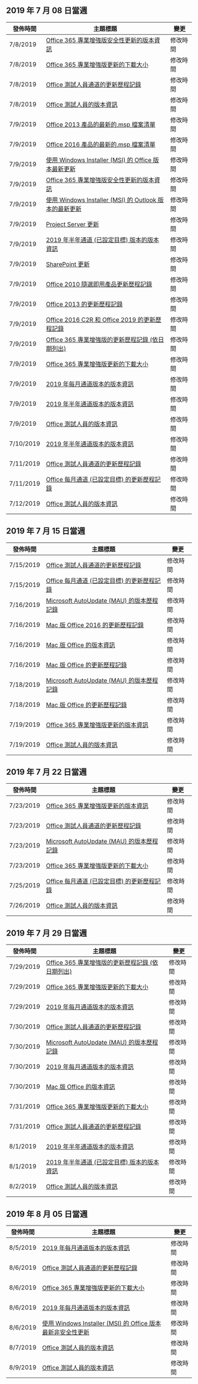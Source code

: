<!-- This file is generated automatically each week. Changes made to this file will be overwritten.-->




## <a name="week-of-july-08-2019"></a>2019 年 7 月 08 日當週


| 發佈時間 |主題標題 | 變更 |
|------|------------|--------|
| 7/8/2019 | [Office 365 專業增強版安全性更新的版本資訊](/OfficeUpdates/office365-proplus-security-updates) | 修改時間 |
| 7/8/2019 | [Office 365 專業增強版更新的下載大小](/OfficeUpdates/download-sizes-office365-proplus-updates) | 修改時間 |
| 7/8/2019 | [Office 測試人員通道的更新歷程記錄](/OfficeUpdates/update-history-office-insider) | 修改時間 |
| 7/8/2019 | [Office 測試人員的版本資訊](/OfficeUpdates/release-notes-office-insider) | 修改時間 |
| 7/9/2019 | [Office 2013 產品的最新的.msp 檔案清單](/OfficeUpdates/msp-files-office-2013) | 修改時間 |
| 7/9/2019 | [Office 2016 產品的最新的.msp 檔案清單](/OfficeUpdates/msp-files-office-2016) | 修改時間 |
| 7/9/2019 | [使用 Windows Installer (MSI) 的 Office 版本最新更新](/OfficeUpdates/office-updates-msi) | 修改時間 |
| 7/9/2019 | [Office 365 專業增強版安全性更新的版本資訊](/OfficeUpdates/office365-proplus-security-updates) | 修改時間 |
| 7/9/2019 | [使用 Windows Installer (MSI) 的 Outlook 版本的最新更新](/OfficeUpdates/outlook-updates-msi) | 修改時間 |
| 7/9/2019 | [Project Server 更新](/OfficeUpdates/project-server-updates) | 修改時間 |
| 7/9/2019 | [2019 年半年通道 (已設定目標) 版本的版本資訊](/OfficeUpdates/semi-annual-channel-targeted-2019) | 修改時間 |
| 7/9/2019 | [SharePoint 更新](/OfficeUpdates/sharepoint-updates) | 修改時間 |
| 7/9/2019 | [Office 2010 隨選即用產品更新歷程記錄](/OfficeUpdates/update-history-office-2010-click-to-run) | 修改時間 |
| 7/9/2019 | [Office 2013 的更新歷程記錄](/OfficeUpdates/update-history-office-2013) | 修改時間 |
| 7/9/2019 | [Office 2016 C2R 和 Office 2019 的更新歷程記錄](/OfficeUpdates/update-history-office-2019) | 修改時間 |
| 7/9/2019 | [Office 365 專業增強版的更新歷程記錄 (依日期列出)](/OfficeUpdates/update-history-office365-proplus-by-date) | 修改時間 |
| 7/9/2019 | [Office 365 專業增強版更新的下載大小](/OfficeUpdates/download-sizes-office365-proplus-updates) | 修改時間 |
| 7/9/2019 | [2019 年每月通道版本的版本資訊](/OfficeUpdates/monthly-channel-2019) | 修改時間 |
| 7/9/2019 | [2019 年半年通道版本的版本資訊](/OfficeUpdates/semi-annual-channel-2019) | 修改時間 |
| 7/9/2019 | [Office 測試人員的版本資訊](/OfficeUpdates/release-notes-office-insider) | 修改時間 |
| 7/10/2019 | [2019 年半年通道版本的版本資訊](/OfficeUpdates/semi-annual-channel-2019) | 修改時間 |
| 7/11/2019 | [Office 測試人員通道的更新歷程記錄](/OfficeUpdates/update-history-office-insider) | 修改時間 |
| 7/11/2019 | [Office 每月通道 (已設定目標) 的更新歷程記錄](/OfficeUpdates/update-history-monthly-channel-targeted) | 修改時間 |
| 7/12/2019 | [Office 測試人員的版本資訊](/OfficeUpdates/release-notes-office-insider) | 修改時間 |


## <a name="week-of-july-15-2019"></a>2019 年 7 月 15 日當週


| 發佈時間 |主題標題 | 變更 |
|------|------------|--------|
| 7/15/2019 | [Office 測試人員通道的更新歷程記錄](/OfficeUpdates/update-history-office-insider) | 修改時間 |
| 7/15/2019 | [Office 每月通道 (已設定目標) 的更新歷程記錄](/OfficeUpdates/update-history-monthly-channel-targeted) | 修改時間 |
| 7/16/2019 | [Microsoft AutoUpdate (MAU) 的版本歷程記錄](/OfficeUpdates/release-history-microsoft-autoupdate) | 修改時間 |
| 7/16/2019 | [Mac 版 Office 2016 的更新歷程記錄](/OfficeUpdates/release-notes-office-2016-mac) | 修改時間 |
| 7/16/2019 | [Mac 版 Office 的版本資訊](/OfficeUpdates/release-notes-office-for-mac) | 修改時間 |
| 7/16/2019 | [Mac 版 Office 的更新歷程記錄](/OfficeUpdates/update-history-office-for-mac) | 修改時間 |
| 7/18/2019 | [Microsoft AutoUpdate (MAU) 的版本歷程記錄](/OfficeUpdates/release-history-microsoft-autoupdate) | 修改時間 |
| 7/18/2019 | [Mac 版 Office 的更新歷程記錄](/OfficeUpdates/update-history-office-for-mac) | 修改時間 |
| 7/19/2019 | [Office 365 專業增強版更新的版本資訊](/OfficeUpdates/release-notes-office365-proplus) | 修改時間 |
| 7/19/2019 | [Office 測試人員的版本資訊](/OfficeUpdates/release-notes-office-insider) | 修改時間 |


## <a name="week-of-july-22-2019"></a>2019 年 7 月 22 日當週


| 發佈時間 |主題標題 | 變更 |
|------|------------|--------|
| 7/23/2019 | [Office 365 專業增強版更新的版本資訊](/OfficeUpdates/release-notes-office365-proplus) | 修改時間 |
| 7/23/2019 | [Office 測試人員通道的更新歷程記錄](/OfficeUpdates/update-history-office-insider) | 修改時間 |
| 7/23/2019 | [Microsoft AutoUpdate (MAU) 的版本歷程記錄](/OfficeUpdates/release-history-microsoft-autoupdate) | 修改時間 |
| 7/23/2019 | [Office 365 專業增強版更新的下載大小](/OfficeUpdates/download-sizes-office365-proplus-updates) | 修改時間 |
| 7/25/2019 | [Office 每月通道 (已設定目標) 的更新歷程記錄](/OfficeUpdates/update-history-monthly-channel-targeted) | 修改時間 |
| 7/26/2019 | [Office 測試人員的版本資訊](/OfficeUpdates/release-notes-office-insider) | 修改時間 |


## <a name="week-of-july-29-2019"></a>2019 年 7 月 29 日當週


| 發佈時間 |主題標題 | 變更 |
|------|------------|--------|
| 7/29/2019 | [Office 365 專業增強版的更新歷程記錄 (依日期列出)](/OfficeUpdates/update-history-office365-proplus-by-date) | 修改時間 |
| 7/29/2019 | [Office 365 專業增強版更新的下載大小](/OfficeUpdates/download-sizes-office365-proplus-updates) | 修改時間 |
| 7/29/2019 | [2019 年每月通道版本的版本資訊](/OfficeUpdates/monthly-channel-2019) | 修改時間 |
| 7/30/2019 | [Office 測試人員通道的更新歷程記錄](/OfficeUpdates/update-history-office-insider) | 修改時間 |
| 7/30/2019 | [Microsoft AutoUpdate (MAU) 的版本歷程記錄](/OfficeUpdates/release-history-microsoft-autoupdate) | 修改時間 |
| 7/30/2019 | [2019 年每月通道版本的版本資訊](/OfficeUpdates/monthly-channel-2019) | 修改時間 |
| 7/30/2019 | [Mac 版 Office 的版本資訊](/OfficeUpdates/release-notes-office-for-mac) | 修改時間 |
| 7/31/2019 | [Office 365 專業增強版更新的下載大小](/OfficeUpdates/download-sizes-office365-proplus-updates) | 修改時間 |
| 7/31/2019 | [Office 測試人員通道的更新歷程記錄](/OfficeUpdates/update-history-office-insider) | 修改時間 |
| 8/1/2019 | [2019 年半年通道版本的版本資訊](/OfficeUpdates/semi-annual-channel-2019) | 修改時間 |
| 8/1/2019 | [2019 年半年通道 (已設定目標) 版本的版本資訊](/OfficeUpdates/semi-annual-channel-targeted-2019) | 修改時間 |
| 8/2/2019 | [Office 測試人員的版本資訊](/OfficeUpdates/release-notes-office-insider) | 修改時間 |


## <a name="week-of-august-05-2019"></a>2019 年 8 月 05 日當週


| 發佈時間 |主題標題 | 變更 |
|------|------------|--------|
| 8/5/2019 | [2019 年每月通道版本的版本資訊](/OfficeUpdates/monthly-channel-2019) | 修改時間 |
| 8/6/2019 | [Office 測試人員通道的更新歷程記錄](/OfficeUpdates/update-history-office-insider) | 修改時間 |
| 8/6/2019 | [Office 365 專業增強版更新的下載大小](/OfficeUpdates/download-sizes-office365-proplus-updates) | 修改時間 |
| 8/6/2019 | [2019 年每月通道版本的版本資訊](/OfficeUpdates/monthly-channel-2019) | 修改時間 |
| 8/6/2019 | [使用 Windows Installer (MSI) 的 Office 版本最新非安全性更新](/OfficeUpdates/office-msi-non-security-updates) | 修改時間 |
| 8/7/2019 | [Office 測試人員的版本資訊](/OfficeUpdates/release-notes-office-insider) | 修改時間 |
| 8/9/2019 | [Office 測試人員的版本資訊](/OfficeUpdates/release-notes-office-insider) | 修改時間 |
